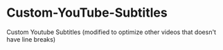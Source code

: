 # Custom-YouTube-Subtitles
Custom Youtube Subtitles (modified to optimize other videos that doesn't have line breaks) 
